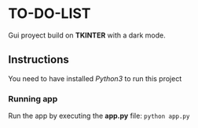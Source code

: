 # TO-DO-LIST

Gui proyect build on **TKINTER** with a dark mode.

## Instructions

You need to have installed *Python3* to run this project

### Running app

Run the app by executing the **app.py** file:
`python app.py`

